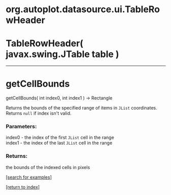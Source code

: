# org.autoplot.datasource.ui.TableRowHeader



# TableRowHeader( javax.swing.JTable table )


***
<a name="getCellBounds"></a>
# getCellBounds
getCellBounds( int index0, int index1 ) &rarr; Rectangle

Returns the bounds of the specified range of items in <code>JList</code>
 coordinates. Returns <code>null</code> if index isn't valid.

### Parameters:
index0 - the index of the first <code>JList</code> cell in the range
<br>index1 - the index of the last <code>JList</code> cell in the range

### Returns:
the bounds of the indexed cells in pixels

<a href="https://github.com/autoplot/dev/search?q=getCellBounds&unscoped_q=getCellBounds">[search for examples]</a>

<a href="https://github.com/autoplot/documentation/blob/master/javadoc/index-all.md">[return to index]</a>

